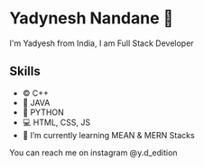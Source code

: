 # Yadynesh Nandane 👋

I'm Yadyesh from India,  I am Full Stack Developer

## Skills
* ©️ C++
* 🍵 JAVA
* 🐍 PYTHON
* 💻 HTML, CSS, JS
* 🌱 I’m currently learning MEAN & MERN Stacks

You can reach me on instagram
@y.d_edition

<!--
**Yadynesh-Nandane/Yadynesh-Nandane** is a ✨ _special_ ✨ repository because its `README.md` (this file) appears on your GitHub profile.

Here are some ideas to get you started:

- 🔭 I’m currently working on ...
- 🌱 I’m currently learning ...
- 👯 I’m looking to collaborate on ...
- 🤔 I’m looking for help with ...
- 💬 Ask me about ...
- 📫 How to reach me: ...
- 😄 Pronouns: ...
- ⚡ Fun fact: ...
-->
